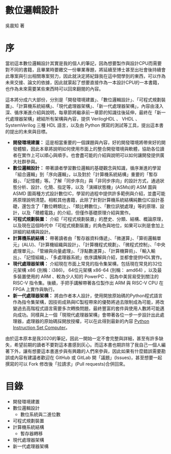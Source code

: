 # 數位邏輯設計

吳晨知 著

# 序
當初這本數位邏輯設計其實是我的個人的筆記，因為想要製作與設計CPU而需要對不同的書籍，且畢業時要繳交一份畢業專題，將延續至博士甚至出社會後持續會此專案與引出相關專案努力，因此就決定將紀錄我在這中間學到的東西，可以作為未來交接、論文的依據，因此就蒙起了想要直接作為一本設計CPU的一本書籍，也作為未來需要某些東西時可以回來翻閱的內容。

這本將分成六大部份，分別是「開發環境建置」、「數位邏輯設計」、「可程式規劃裝置」、「計算機系統結構」、「現代處理器架構」、「新一代處理器架構」，內容由淺入深、循序漸進介紹與說明，每章節將繼承前一章節的知識往後延伸，最終在「新一代處理器架構」總結所有架構與內容，提供 VerilogHDL 、 VHDL 、 SystemVerilog 三種 HDL 語言，以及由 Python 撰寫的測試等工具，提出這本書的提出的未來與目標。

- **開發環境建置：** 這是相當重要的一個課題與內容，好的開發環境將帶來好的開發體驗，因此本章將說明如何使用市面上的整合開發環境與軟體，協助各位讀者在實作上可以順心與順手。也會盡可能的介紹與說明可以如何讓開發提供廣大社群參與。
- **數位邏輯設計：** 帶著讀者學習數位邏輯的基礎觀念與知識，循序漸進的學習「組合邏輯」到「序向邏輯」，以及對於「計算機系統結構」重要的「暫存器」、「記憶體」等。了解「同步序向」與「非同步序向」的設計方式，通過狀態分析、設計、化簡、指定等，以及「演繹狀態機」(ASMs)的 ASM 圖與 ASMD 圖兩種方式設計數位IC，學習的過程中提供許多範例與介紹，並盡可能將原理說明清楚。相較其他書籍，此除了針對計算機系統結構純數位IC設計基礎，還包含了「數位轉類比」、「類比轉數位」、「數位訊號處理」等的原理、設計，以及「積體電路」的介紹，但僅作基礎原理介紹與實作。
- **可程式規劃裝置：** 介紹「可程式規劃裝置」的歷史、分類、結構、概論原理，以及現在這個時代中「可程式規劃裝置」的角色與地位，如果可以則是會加上詳細的結構與設計。
- **計算機系統結構：** 帶著讀者由「暫存器資料傳遞」、「微運算」、「算術邏輯單元」(ALU)、「計算機組織與設計」、「計算機程式規劃」、「微程式控制」、「中央處理單元」、「管線與向量處理」、「浮點數運算」、「計算機算術」、「輸入輸出」、「記憶組織」、「多處理器系統」依序講解與介紹，並都會提供HDL實作。
- **現代處理器架構：** 介紹現在市面上常見的指令集架構，包括現在常見的32位元架構 x86 (別稱：i386)， 64位元架構 x86-64 (別稱： amd64) ，以及最多裝置使用的 ARM 、較為少人知的 PowerPC 、因為中美貿易受到關注的 RISC-V 指令集。後續，手把手講解帶著各位製作出 ARM 與 RISC-V CPU 在 FPGA 上實作與執行。
- **新一代處理器架構：** 將由作者本人設計，使用開放原始碼的Python程式語言作為指令集架構，因技術成熟與IC製程帶來的優勢將過去限制成為可能，將改變過去高階程式語言需要多次轉換問題，最終豐富的套件與使用人數將可能邁向成功。同樣與上一個「現現代處理器架構」會帶著各位一步一步設計出此處理器，處理器的原始碼採開放授權，可以在此得到最新的內容 [Python Instruction Set Computer](https://github.com/Multimedia-Processing/Python-Instruction-Set-Computer)。

由於這本原本是我2020的筆記，因此一開始一定不會完整與詳細，甚至有許多缺失，希望前期的讀者不要對這本書感到灰心。而這本書也期許除了我自己一個人編著下外，讓有想要這本書進步與有興趣的人們來參與，因此如果有什麼錯誤需要勘誤或內容有建議者歡迎在 GitHub 或 GitLab 開「議題」(Issues)，甚至想要一起撰寫的可以 Fork 修改後「拉請求」(Pull requests)合併回來。

# 目錄

- 開發環境建置
- 數位邏輯設計
  - 數位系統與二進位數
- 可程式規劃裝置
- 計算機系統結構
  - 暫存器轉移
- 現代處理器架構
- 新一代處理器架構
